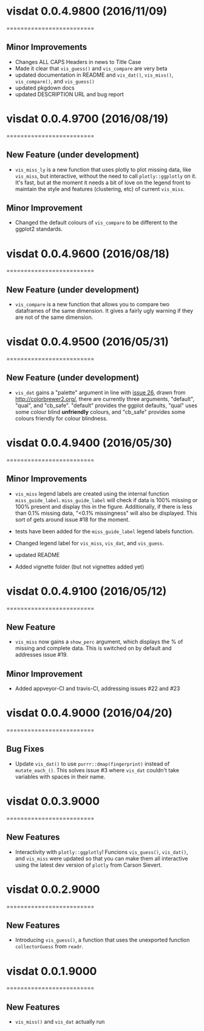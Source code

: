 # visdat 0.0.4.9800 (2016/11/09)
=========================

## Minor Improvements

- Changes ALL CAPS Headers in news to Title Case
- Made it clear that `vis_guess()` and `vis_compare` are very beta
- updated documentation in README and `vis_dat()`, `vis_miss()`, `vis_compare()`, and `vis_guess()`
- updated pkgdown docs
- updated DESCRIPTION URL and bug report


# visdat 0.0.4.9700 (2016/08/19)
=========================

## New Feature (under development)

- `vis_miss_ly` is a new function that uses plotly to plot missing data, like `vis_miss`, but interactive, without the need to call `plotly::ggplotly` on it. It's fast, but at the moment it needs a bit of love on the legend front to maintain the style and features (clustering, etc) of current `vis_miss`.

## Minor Improvement

- Changed the default colours of `vis_compare` to be different to the ggplot2 standards.

# visdat 0.0.4.9600 (2016/08/18)
=========================

## New Feature (under development)

- `vis_compare` is a new function that allows you to compare two dataframes of the same dimension. It gives a fairly ugly warning if they are not of the same dimension.

# visdat 0.0.4.9500 (2016/05/31)
=========================

## New Feature (under development)

- `vis_dat` gains a "palette" argument in line with [issue 26](https://github.com/njtierney/visdat/issues/26), drawn from http://colorbrewer2.org/, there are currently three arguments, "default", "qual", and "cb_safe". "default" provides the ggplot defaults, "qual" uses some colour blind **unfriendly** colours, and "cb_safe" provides some colours friendly for colour blindness.


# visdat 0.0.4.9400 (2016/05/30)
=========================

## Minor Improvements

- `vis_miss` legend labels are created using the internal function `miss_guide_label`. `miss_guide_label` will check if data is 100% missing or 100% present and display this in the figure. Additionally, if there is less than 0.1% missing data, "<0.1% missingness" will also be displayed. This sort of gets around issue #18 for the moment.

- tests have been added for the `miss_guide_label` legend labels function.

- Changed legend label for `vis_miss`, `vis_dat`, and `vis_guess`. 

- updated README

- Added vignette folder (but not vignettes added yet)

# visdat 0.0.4.9100 (2016/05/12)
=========================

## New Feature

- `vis_miss` now gains a `show_perc` argument, which displays the % of missing and complete data. This is switched on by default and addresses issue #19.

## Minor Improvement

- Added appveyor-CI and travis-CI, addressing issues #22 and #23


# visdat 0.0.4.9000 (2016/04/20)
=========================

## Bug Fixes

- Update `vis_dat()` to use `purrr::dmap(fingerprint)` instead of `mutate_each_()`. This solves issue #3 where `vis_dat` couldn't take variables with spaces in their name.

# visdat 0.0.3.9000
=========================

## New Features

- Interactivity with `plotly::ggplotly`! Funcions `vis_guess()`, `vis_dat()`, and `vis_miss` were updated so that you can make them all interactive using the latest dev version of `plotly` from Carson Sievert.


# visdat 0.0.2.9000
=========================

## New Features

- Introducing `vis_guess()`, a function that uses the unexported function `collectorGuess` from `readr`.


# visdat 0.0.1.9000
=========================

## New Features

- `vis_miss()` and `vis_dat` actually run

